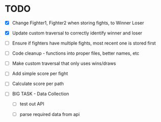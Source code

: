 
# TODO 
- [X] Change Fighter1, Fighter2 when storing fights, to Winner Loser 

- [X] Update custom traversal to correctly identify winner and loser

- [ ] Ensure if fighters have multiple fights, most recent one is stored first

- [ ] Code cleanup - functions into proper files, better names, etc


- [ ] Make custom traversal that only uses wins/draws

- [ ] Add simple score per fight

- [ ] Calculate score per path



- [ ] BIG TASK - Data Collection
    - [ ] test out API
    - [ ] parse required data from api
    